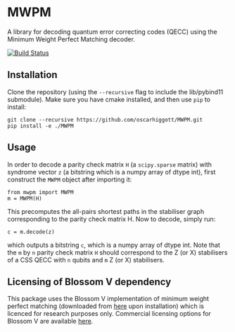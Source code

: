 # MWPM

A library for decoding quantum error correcting codes (QECC) using the Minimum Weight Perfect Matching decoder.

[![Build Status](https://travis-ci.com/oscarhiggott/MWPM.svg?branch=master)](https://travis-ci.com/oscarhiggott/MWPM)

## Installation

Clone the repository (using the `--recursive` flag to include the lib/pybind11 submodule). Make sure you have cmake installed, and then use `pip` to install:
```
git clone --recursive https://github.com/oscarhiggott/MWPM.git
pip install -e ./MWPM
```

## Usage

In order to decode a parity check matrix `H` (a `scipy.sparse` matrix) with syndrome vector `z` (a bitstring which is a numpy array of dtype int), first construct the `MWPM` object after importing it:
```
from mwpm import MWPM
m = MWPM(H)
```
This precomputes the all-pairs shortest paths in the stabiliser graph corresponding to the parity check matrix H. Now to decode, simply run:
```
c = m.decode(z)
```
which outputs a bitstring `c`, which is a numpy array of dtype int. Note that the `m` by `n` parity check matrix `H` should correspond to the Z (or X) stabilisers of a CSS QECC with `n` qubits and `m` Z (or X) stabilisers.

## Licensing of Blossom V dependency

This package uses the Blossom V implementation of minimum weight perfect matching (downloaded from [here](https://pub.ist.ac.at/~vnk/software.html) upon installation) which is licenced for research purposes only. Commercial licensing options for Blossom V are available [here](https://xip.uclb.com/i/software/BlossomV.html).
